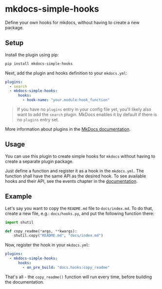 # mkdocs-simple-hooks

Define your own hooks for mkdocs, without having to create a new package.

## Setup

Install the plugin using pip:

```bash
pip install mkdocs-simple-hooks
```

Next, add the plugin and hooks definition to your `mkdocs.yml`:

```yaml
plugins:
  - search
  - mkdocs-simple-hooks:
      hooks:
        - hook-name: "your.module:hook_function"
```

> If you have no `plugins` entry in your config file yet, you'll likely also want to add the `search` plugin. MkDocs enables it by default if there is no `plugins` entry set.

More information about plugins in the [MkDocs documentation][mkdocs-plugins].

## Usage

You can use this plugin to create simple hooks for `mkdocs` without having to create 
a separate plugin package.

Just define a function and register it as a hook in the `mkdocs.yml`. The function shall
have the same API as the desired hook. To see available hooks and their API, see the
events chapter in the [documentation][mkdocs-hooks].

## Example

Let's say you want to copy the `README.md` file to `docs/index.md`. To do that, create 
a new file, e.g.: `docs/hooks.py`, and put the following function there:  

```python
import shutil

def copy_readme(*args, **kwargs):
    shutil.copy("README.md", "docs/index.md")
```

Now, register the hook in your `mkdocs.yml`:  

```yaml
plugins:
  - mkdocs-simple-hooks:
      hooks:
        - on_pre_build: "docs.hooks:copy_readme"
```

That's all - the `copy_readme()` function will run every time, before building the documentation.  


[mkdocs-plugins]: http://www.mkdocs.org/user-guide/plugins/
[mkdocs-hooks]: https://www.mkdocs.org/user-guide/plugins/#events
